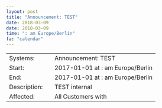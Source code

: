```yaml
---
layout: post
title: "Announcement: TEST"
date: 2018-03-09
date: 2018-03-09
time: ": am Europe/Berlin"
fa: "calendar"
---
```


|                   |   |                                                                      |
|-------------------|---|----------------------------------------------------------------------|
| Systems:          |   | Announcement: TEST|
| Start:            |   | 2017-01-01 at : am Europe/Berlin |
| End:              |   | 2017-01-01 at : am  Europe/Berlin |
| Description:      |   |   TEST internal |
| Affected:         |   | All Customers with  |
